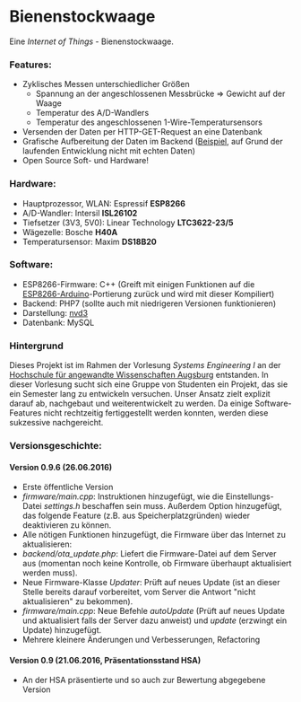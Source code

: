 # Bienenstockwaage
Eine *Internet of Things* - Bienenstockwaage.

### Features:
- Zyklisches Messen unterschiedlicher Größen
  - Spannung an der angeschlossenen Messbrücke => Gewicht auf der Waage
  - Temperatur des A/D-Wandlers
  - Temperatur des angeschlossenen 1-Wire-Temperatursensors
- Versenden der Daten per HTTP-GET-Request an eine Datenbank
- Grafische Aufbereitung der Daten im Backend ([Beispiel](http://waage.retsifp.de), auf Grund der laufenden Entwicklung nicht mit echten Daten)
- Open Source Soft- und Hardware!

### Hardware:
- Hauptprozessor, WLAN: Espressif **ESP8266**
- A/D-Wandler: Intersil **ISL26102**
- Tiefsetzer (3V3, 5V0): Linear Technology **LTC3622-23/5**
- Wägezelle: Bosche **H40A**
- Temperatursensor: Maxim **DS18B20**

### Software:
- ESP8266-Firmware: C++ (Greift mit einigen Funktionen auf die [ESP8266-Arduino](https://github.com/esp8266/Arduino/)-Portierung zurück und wird mit dieser Kompiliert)
- Backend: PHP7 (sollte auch mit niedrigeren Versionen funktionieren)
- Darstellung: [nvd3](http://nvd3.org/)
- Datenbank: MySQL

### Hintergrund
Dieses Projekt ist im Rahmen der Vorlesung _Systems Engineering I_ an der [Hochschule für angewandte Wissenschaften Augsburg](https://hs-augsburg.de) entstanden.
In dieser Vorlesung sucht sich eine Gruppe von Studenten ein Projekt, das sie ein Semester lang zu entwickeln versuchen.
Unser Ansatz zielt explizit darauf ab, nachgebaut und weiterentwickelt zu werden.
Da einige Software-Features nicht rechtzeitig fertiggestellt werden konnten, werden diese sukzessive nachgereicht.

### Versionsgeschichte:
#### Version 0.9.6 (26.06.2016)
- Erste öffentliche Version
- _firmware/main.cpp_: Instruktionen hinzugefügt, wie die Einstellungs-Datei _settings.h_ beschaffen sein muss. Außerdem Option hinzugefügt, das folgende Feature (z.B. aus Speicherplatzgründen) wieder deaktivieren zu können.
- Alle nötigen Funktionen hinzugefügt, die Firmware über das Internet zu aktualisieren:
- _backend/ota_update.php_: Liefert die Firmware-Datei auf dem Server aus (momentan noch keine Kontrolle, ob Firmware überhaupt aktualisiert werden muss).
- Neue Firmware-Klasse _Updater_: Prüft auf neues Update (ist an dieser Stelle bereits darauf vorbereitet, vom Server die Antwort "nicht aktualisieren" zu bekommen).
- _firmware/main.cpp_: Neue Befehle _autoUpdate_ (Prüft auf neues Update und aktualisiert falls der Server dazu anweist) und _update_ (erzwingt ein Update) hinzugefügt.
- Mehrere kleinere Änderungen und Verbesserungen, Refactoring

#### Version 0.9 (21.06.2016, Präsentationsstand HSA)
- An der HSA präsentierte und so auch zur Bewertung abgegebene Version
